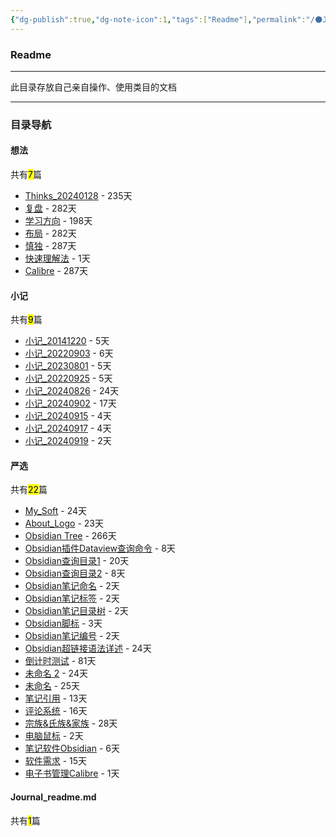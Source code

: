 ```yaml
---
{"dg-publish":true,"dg-note-icon":1,"tags":["Readme"],"permalink":"/🌑Journal_手札/Journal_readme/","dgPassFrontmatter":true,"noteIcon":1,"created":"2024-08-24T23:03:54.803+08:00","updated":"2024-09-18T23:06:43.054+08:00"}
---
```


### Readme
--- 
此目录存放自己亲自操作、使用类目的文档
***
### 目录导航
<p><span><h4 data-heading="想法" dir="auto">想法</h4></span></p><p><span>共有<mark>7</mark>篇</span></p><div><ul class="dataview list-view-ul"><li><span><a data-tooltip-position="top" aria-label="🌑Journal_手札/想法/Thinks_20240128.md" data-href="🌑Journal_手札/想法/Thinks_20240128.md" href="🌑Journal_手札/想法/Thinks_20240128.md" class="internal-link" target="_blank" rel="noopener">Thinks_20240128</a> - 235天</span></li><li><span><a data-tooltip-position="top" aria-label="🌑Journal_手札/想法/复盘.md" data-href="🌑Journal_手札/想法/复盘.md" href="🌑Journal_手札/想法/复盘.md" class="internal-link" target="_blank" rel="noopener">复盘</a> - 282天</span></li><li><span><a data-tooltip-position="top" aria-label="🌑Journal_手札/想法/学习方向.md" data-href="🌑Journal_手札/想法/学习方向.md" href="🌑Journal_手札/想法/学习方向.md" class="internal-link" target="_blank" rel="noopener">学习方向</a> - 198天</span></li><li><span><a data-tooltip-position="top" aria-label="🌑Journal_手札/想法/布局.md" data-href="🌑Journal_手札/想法/布局.md" href="🌑Journal_手札/想法/布局.md" class="internal-link" target="_blank" rel="noopener">布局</a> - 282天</span></li><li><span><a data-tooltip-position="top" aria-label="🌑Journal_手札/想法/慎独.md" data-href="🌑Journal_手札/想法/慎独.md" href="🌑Journal_手札/想法/慎独.md" class="internal-link" target="_blank" rel="noopener">慎独</a> - 287天</span></li><li><span><a data-tooltip-position="top" aria-label="🌑Journal_手札/想法/快速理解法.md" data-href="🌑Journal_手札/想法/快速理解法.md" href="🌑Journal_手札/想法/快速理解法.md" class="internal-link" target="_blank" rel="noopener">快速理解法</a> - 1天</span></li><li><span><a data-tooltip-position="top" aria-label="🌑Journal_手札/想法/Calibre.md" data-href="🌑Journal_手札/想法/Calibre.md" href="🌑Journal_手札/想法/Calibre.md" class="internal-link" target="_blank" rel="noopener">Calibre</a> - 287天</span></li></ul></div><p><span><h4 data-heading="小记" dir="auto">小记</h4></span></p><p><span>共有<mark>9</mark>篇</span></p><div><ul class="dataview list-view-ul"><li><span><a data-tooltip-position="top" aria-label="🌑Journal_手札/小记/小记_20141220.md" data-href="🌑Journal_手札/小记/小记_20141220.md" href="🌑Journal_手札/小记/小记_20141220.md" class="internal-link" target="_blank" rel="noopener">小记_20141220</a> - 5天</span></li><li><span><a data-tooltip-position="top" aria-label="🌑Journal_手札/小记/小记_20220903.md" data-href="🌑Journal_手札/小记/小记_20220903.md" href="🌑Journal_手札/小记/小记_20220903.md" class="internal-link" target="_blank" rel="noopener">小记_20220903</a> - 6天</span></li><li><span><a data-tooltip-position="top" aria-label="🌑Journal_手札/小记/小记_20230801.md" data-href="🌑Journal_手札/小记/小记_20230801.md" href="🌑Journal_手札/小记/小记_20230801.md" class="internal-link" target="_blank" rel="noopener">小记_20230801</a> - 5天</span></li><li><span><a data-tooltip-position="top" aria-label="🌑Journal_手札/小记/小记_20220925.md" data-href="🌑Journal_手札/小记/小记_20220925.md" href="🌑Journal_手札/小记/小记_20220925.md" class="internal-link" target="_blank" rel="noopener">小记_20220925</a> - 5天</span></li><li><span><a data-tooltip-position="top" aria-label="🌑Journal_手札/小记/小记_20240826.md" data-href="🌑Journal_手札/小记/小记_20240826.md" href="🌑Journal_手札/小记/小记_20240826.md" class="internal-link" target="_blank" rel="noopener">小记_20240826</a> - 24天</span></li><li><span><a data-tooltip-position="top" aria-label="🌑Journal_手札/小记/小记_20240902.md" data-href="🌑Journal_手札/小记/小记_20240902.md" href="🌑Journal_手札/小记/小记_20240902.md" class="internal-link" target="_blank" rel="noopener">小记_20240902</a> - 17天</span></li><li><span><a data-tooltip-position="top" aria-label="🌑Journal_手札/小记/小记_20240915.md" data-href="🌑Journal_手札/小记/小记_20240915.md" href="🌑Journal_手札/小记/小记_20240915.md" class="internal-link" target="_blank" rel="noopener">小记_20240915</a> - 4天</span></li><li><span><a data-tooltip-position="top" aria-label="🌑Journal_手札/小记/小记_20240917.md" data-href="🌑Journal_手札/小记/小记_20240917.md" href="🌑Journal_手札/小记/小记_20240917.md" class="internal-link" target="_blank" rel="noopener">小记_20240917</a> - 4天</span></li><li><span><a data-tooltip-position="top" aria-label="🌑Journal_手札/小记/小记_20240919.md" data-href="🌑Journal_手札/小记/小记_20240919.md" href="🌑Journal_手札/小记/小记_20240919.md" class="internal-link" target="_blank" rel="noopener">小记_20240919</a> - 2天</span></li></ul></div><p><span><h4 data-heading="严选" dir="auto">严选</h4></span></p><p><span>共有<mark>22</mark>篇</span></p><div><ul class="dataview list-view-ul"><li><span><a data-tooltip-position="top" aria-label="🌑Journal_手札/严选/My_Soft.md" data-href="🌑Journal_手札/严选/My_Soft.md" href="🌑Journal_手札/严选/My_Soft.md" class="internal-link" target="_blank" rel="noopener">My_Soft</a> - 24天</span></li><li><span><a data-tooltip-position="top" aria-label="🌑Journal_手札/严选/Obsidian/About_Logo.md" data-href="🌑Journal_手札/严选/Obsidian/About_Logo.md" href="🌑Journal_手札/严选/Obsidian/About_Logo.md" class="internal-link" target="_blank" rel="noopener">About_Logo</a> - 23天</span></li><li><span><a data-tooltip-position="top" aria-label="🌑Journal_手札/严选/Obsidian/Obsidian Tree.md" data-href="🌑Journal_手札/严选/Obsidian/Obsidian Tree.md" href="🌑Journal_手札/严选/Obsidian/Obsidian Tree.md" class="internal-link" target="_blank" rel="noopener">Obsidian Tree</a> - 266天</span></li><li><span><a data-tooltip-position="top" aria-label="🌑Journal_手札/严选/Obsidian/Obsidian插件Dataview查询命令.md" data-href="🌑Journal_手札/严选/Obsidian/Obsidian插件Dataview查询命令.md" href="🌑Journal_手札/严选/Obsidian/Obsidian插件Dataview查询命令.md" class="internal-link" target="_blank" rel="noopener">Obsidian插件Dataview查询命令</a> - 8天</span></li><li><span><a data-tooltip-position="top" aria-label="🌑Journal_手札/严选/Obsidian/Obsidian查询目录1.md" data-href="🌑Journal_手札/严选/Obsidian/Obsidian查询目录1.md" href="🌑Journal_手札/严选/Obsidian/Obsidian查询目录1.md" class="internal-link" target="_blank" rel="noopener">Obsidian查询目录1</a> - 20天</span></li><li><span><a data-tooltip-position="top" aria-label="🌑Journal_手札/严选/Obsidian/Obsidian查询目录2.md" data-href="🌑Journal_手札/严选/Obsidian/Obsidian查询目录2.md" href="🌑Journal_手札/严选/Obsidian/Obsidian查询目录2.md" class="internal-link" target="_blank" rel="noopener">Obsidian查询目录2</a> - 8天</span></li><li><span><a data-tooltip-position="top" aria-label="🌑Journal_手札/严选/Obsidian/Obsidian笔记命名.md" data-href="🌑Journal_手札/严选/Obsidian/Obsidian笔记命名.md" href="🌑Journal_手札/严选/Obsidian/Obsidian笔记命名.md" class="internal-link" target="_blank" rel="noopener">Obsidian笔记命名</a> - 2天</span></li><li><span><a data-tooltip-position="top" aria-label="🌑Journal_手札/严选/Obsidian/Obsidian笔记标签.md" data-href="🌑Journal_手札/严选/Obsidian/Obsidian笔记标签.md" href="🌑Journal_手札/严选/Obsidian/Obsidian笔记标签.md" class="internal-link" target="_blank" rel="noopener">Obsidian笔记标签</a> - 2天</span></li><li><span><a data-tooltip-position="top" aria-label="🌑Journal_手札/严选/Obsidian/Obsidian笔记目录树.md" data-href="🌑Journal_手札/严选/Obsidian/Obsidian笔记目录树.md" href="🌑Journal_手札/严选/Obsidian/Obsidian笔记目录树.md" class="internal-link" target="_blank" rel="noopener">Obsidian笔记目录树</a> - 2天</span></li><li><span><a data-tooltip-position="top" aria-label="🌑Journal_手札/严选/Obsidian/Obsidian脚标.md" data-href="🌑Journal_手札/严选/Obsidian/Obsidian脚标.md" href="🌑Journal_手札/严选/Obsidian/Obsidian脚标.md" class="internal-link" target="_blank" rel="noopener">Obsidian脚标</a> - 3天</span></li><li><span><a data-tooltip-position="top" aria-label="🌑Journal_手札/严选/Obsidian/Obsidian笔记编号.md" data-href="🌑Journal_手札/严选/Obsidian/Obsidian笔记编号.md" href="🌑Journal_手札/严选/Obsidian/Obsidian笔记编号.md" class="internal-link" target="_blank" rel="noopener">Obsidian笔记编号</a> - 2天</span></li><li><span><a data-tooltip-position="top" aria-label="🌑Journal_手札/严选/Obsidian/Obsidian超链接语法详述.md" data-href="🌑Journal_手札/严选/Obsidian/Obsidian超链接语法详述.md" href="🌑Journal_手札/严选/Obsidian/Obsidian超链接语法详述.md" class="internal-link" target="_blank" rel="noopener">Obsidian超链接语法详述</a> - 24天</span></li><li><span><a data-tooltip-position="top" aria-label="🌑Journal_手札/严选/Obsidian/倒计时测试.md" data-href="🌑Journal_手札/严选/Obsidian/倒计时测试.md" href="🌑Journal_手札/严选/Obsidian/倒计时测试.md" class="internal-link" target="_blank" rel="noopener">倒计时测试</a> - 81天</span></li><li><span><a data-tooltip-position="top" aria-label="🌑Journal_手札/严选/Obsidian/未命名 2.md" data-href="🌑Journal_手札/严选/Obsidian/未命名 2.md" href="🌑Journal_手札/严选/Obsidian/未命名 2.md" class="internal-link" target="_blank" rel="noopener">未命名 2</a> - 24天</span></li><li><span><a data-tooltip-position="top" aria-label="🌑Journal_手札/严选/Obsidian/未命名.md" data-href="🌑Journal_手札/严选/Obsidian/未命名.md" href="🌑Journal_手札/严选/Obsidian/未命名.md" class="internal-link" target="_blank" rel="noopener">未命名</a> - 25天</span></li><li><span><a data-tooltip-position="top" aria-label="🌑Journal_手札/严选/Obsidian/笔记引用.md" data-href="🌑Journal_手札/严选/Obsidian/笔记引用.md" href="🌑Journal_手札/严选/Obsidian/笔记引用.md" class="internal-link" target="_blank" rel="noopener">笔记引用</a> - 13天</span></li><li><span><a data-tooltip-position="top" aria-label="🌑Journal_手札/严选/Obsidian/评论系统.md" data-href="🌑Journal_手札/严选/Obsidian/评论系统.md" href="🌑Journal_手札/严选/Obsidian/评论系统.md" class="internal-link" target="_blank" rel="noopener">评论系统</a> - 16天</span></li><li><span><a data-tooltip-position="top" aria-label="🌑Journal_手札/严选/宗族&amp;氏族&amp;家族.md" data-href="🌑Journal_手札/严选/宗族&amp;氏族&amp;家族.md" href="🌑Journal_手札/严选/宗族&amp;氏族&amp;家族.md" class="internal-link" target="_blank" rel="noopener">宗族&amp;氏族&amp;家族</a> - 28天</span></li><li><span><a data-tooltip-position="top" aria-label="🌑Journal_手札/严选/电脑鼠标.md" data-href="🌑Journal_手札/严选/电脑鼠标.md" href="🌑Journal_手札/严选/电脑鼠标.md" class="internal-link" target="_blank" rel="noopener">电脑鼠标</a> - 2天</span></li><li><span><a data-tooltip-position="top" aria-label="🌑Journal_手札/严选/笔记软件Obsidian.md" data-href="🌑Journal_手札/严选/笔记软件Obsidian.md" href="🌑Journal_手札/严选/笔记软件Obsidian.md" class="internal-link" target="_blank" rel="noopener">笔记软件Obsidian</a> - 6天</span></li><li><span><a data-tooltip-position="top" aria-label="🌑Journal_手札/严选/软件需求.md" data-href="🌑Journal_手札/严选/软件需求.md" href="🌑Journal_手札/严选/软件需求.md" class="internal-link" target="_blank" rel="noopener">软件需求</a> - 15天</span></li><li><span><a data-tooltip-position="top" aria-label="🌑Journal_手札/严选/电子书管理Calibre.md" data-href="🌑Journal_手札/严选/电子书管理Calibre.md" href="🌑Journal_手札/严选/电子书管理Calibre.md" class="internal-link" target="_blank" rel="noopener">电子书管理Calibre</a> - 1天</span></li></ul></div><p><span><h4 data-heading="Journal_readme.md" dir="auto">Journal_readme.md</h4></span></p><p><span>共有<mark>1</mark>篇</span></p><div><ul class="dataview list-view-ul"></ul></div>
